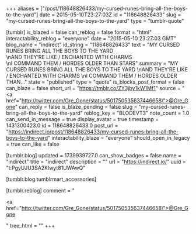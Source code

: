 +++
aliases = ["/post/118648826433/my-cursed-runes-bring-all-the-boys-to-the-yard"]
date = 2015-05-10T23:27:03Z
id = "118648826433"
slug = "my-cursed-runes-bring-all-the-boys-to-the-yard"
type = "tumblr-quote"

[tumblr]
is_blazed = false
can_reblog = false
format = "html"
interactability_reblog = "everyone"
date = "2015-05-10 23:27:03 GMT"
blog_name = "indirect"
id_string = "118648826433"
text = "MY CURSED RUNES BRING ALL THE BOYS TO THE YARD<br/>\nAND THEY&rsquo;RE LIKE / ENCHANTED WITH CHARMS<br/>\nI COMMAND THEM / HORDES OLDER THAN STARS"
summary = "MY CURSED RUNES BRING ALL THE BOYS TO THE YARD \nAND THEY’RE LIKE / ENCHANTED WITH CHARMS \nI COMMAND THEM / HORDES OLDER THAN..."
state = "published"
type = "quote"
is_blocks_post_format = false
can_blaze = false
short_url = "https://tmblr.co/ZY3jby1kW1Mf1"
source = "<a href=\"http://twitter.com/Gre_Gone/status/501750535637446658\">@Gre_Gone</a>"
can_reply = false
is_blaze_pending = false
slug = "my-cursed-runes-bring-all-the-boys-to-the-yard"
reblog_key = "BLODEVT3"
note_count = 1.0
can_send_in_message = true
display_avatar = true
timestamp = 1431300423.0
id = 118648826433.0
post_url = "https://indirect.io/post/118648826433/my-cursed-runes-bring-all-the-boys-to-the-yard"
interactability_blaze = "everyone"
should_open_in_legacy = true
can_like = false

[tumblr.blog]
updated = 1739939727.0
can_show_badges = false
name = "indirect"
title = "indirect"
description = ""
url = "https://indirect.io/"
uuid = "t:PgyUJU3SA2Klwyt81UWAwQ"

[tumblr.blog.tumblrmart_accessories]

[tumblr.reblog]
comment = "<p><a href=\"http://twitter.com/Gre_Gone/status/501750535637446658\">@Gre_Gone</a></p>"
tree_html = ""
+++
